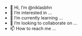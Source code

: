 - 👋 Hi, I’m @niklasbhn
- 👀 I’m interested in ...
- 🌱 I’m currently learning ... 
- 💞️ I’m looking to collaborate on ...
- 📫 How to reach me ...

<!---
niklasbhn/niklasbhn is a ✨ special ✨ repository because its `README.md` (this file) appears on your GitHub profile.
You can click the Preview link to take a look at your changes.
--->
